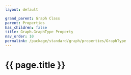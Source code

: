 ```yaml
---
layout: default

grand_parent: Graph Class
parent: Properties
has_children: false
title: Graph.GraphType Property
nav_order: 10
permalink: /package/standard/graph/properties/GraphType
---
```

# {{ page.title }}

